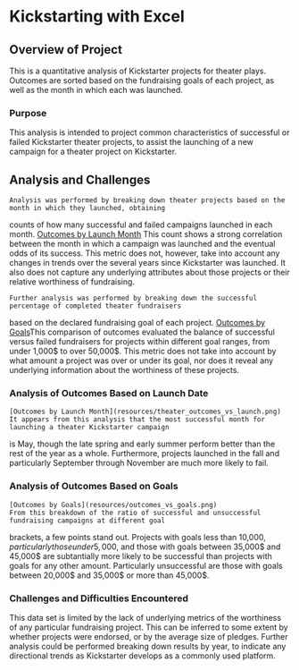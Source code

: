 # Kickstarting with Excel

## Overview of Project
This is a quantitative analysis of Kickstarter projects for theater plays. Outcomes are sorted based on
the fundraising goals of each project, as well as the month in which each was launched.

### Purpose
This analysis is intended to project common characteristics of successful or failed Kickstarter
theater projects, to assist the launching of a new campaign for a theater project on Kickstarter.


## Analysis and Challenges
	Analysis was performed by breaking down theater projects based on the month in which they launched, obtaining
counts of how many successful and failed campaigns launched in each month.
	[Outcomes by Launch Month](resources/theater_outcomes_vs_launch.png) This count shows a strong correlation
between the month in which a campaign was launched and the eventual  odds of its success. This metric does not, 
however, take into account any changes in trends over the several years since Kickstarter was launched. It also 
does not capture any underlying attributes about those projects or their relative worthiness of fundraising.

	Further analysis was performed by breaking down the successful percentage of completed theater fundraisers
 based on the declared fundraising goal of each project.
	[Outcomes by Goals](resources/outcomes_vs_goals.png)This comparison of outcomes evaluated the balance of
successful versus failed fundraisers for projects within different goal ranges, from under 1,000$ to over 50,000$.
This metric does not take into account by what amount a project was over or under its goal, nor does it reveal
any underlying information about the worthiness of these projects.



### Analysis of Outcomes Based on Launch Date
	[Outcomes by Launch Month](resources/theater_outcomes_vs_launch.png)
	It appears from this analysis that the most successful month for launching a theater Kickstarter campaign
is May, though the late spring and early summer perform better than the rest of the year as a whole. Furthermore,
projects launched in the fall and particularly September through November are much more likely to fail.

### Analysis of Outcomes Based on Goals
	[Outcomes by Goals](resources/outcomes_vs_goals.png)
	From this breakdown of the ratio of successful and unsuccessful fundraising campaigns at different goal
brackets, a few points stand out. Projects with goals less than 10,000$, particularly those under 5,000$, and those
with goals between 35,000$ and 45,000$ are subtantially more likely to be successful than projects with goals for
any other amount. Particularly unsuccessful are those with goals between 20,000$ and 35,000$ or more than 45,000$.

### Challenges and Difficulties Encountered
This data set is limited by the lack of underlying metrics of the worthiness of any particular fundraising project.
This can be inferred to some extent by whether projects were endorsed, or by the average size of pledges.
Further analysis could be performed breaking down results by year, to indicate any directional trends as Kickstarter
develops as a commonly used platform.


